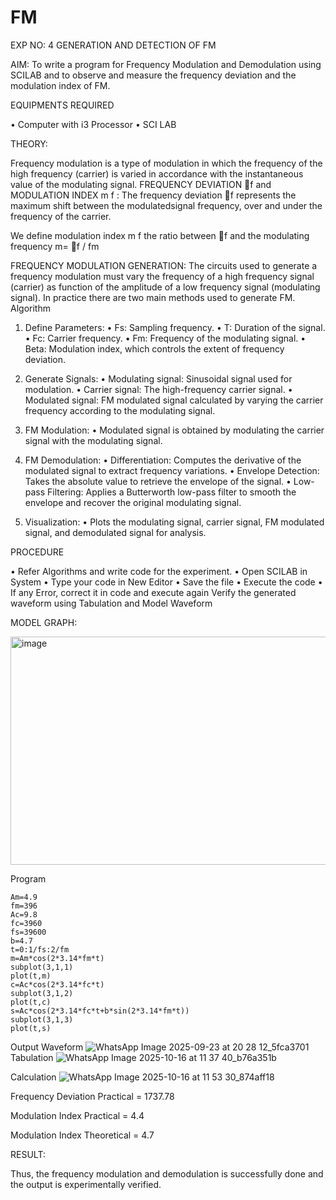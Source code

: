 # FM

EXP NO: 4	GENERATION AND DETECTION OF FM


AIM:
To write a program for Frequency Modulation and Demodulation using SCILAB and to observe and measure the frequency deviation and the modulation index of FM.


EQUIPMENTS REQUIRED

•	Computer with i3 Processor
•	SCI LAB

THEORY:

Frequency modulation is a type of modulation in which the frequency of the high frequency (carrier) is varied in accordance with the instantaneous value of the modulating signal.
FREQUENCY DEVIATION f and MODULATION INDEX m f :
The frequency deviation f represents the maximum shift between the  modulatedsignal
frequency, over and under the frequency of the carrier.

We define modulation index m f the ratio between f and the modulating frequency
m= f / fm


FREQUENCY MODULATION GENERATION:
The circuits used to generate a frequency modulation must vary the frequency of a high frequency signal (carrier) as function of the amplitude of a low frequency signal (modulating signal). In practice there are two main methods used to generate FM.
Algorithm
1.	Define Parameters:
•	Fs: Sampling frequency.
•	T: Duration of the signal.
•	Fc: Carrier frequency.
•	Fm: Frequency of the modulating signal.
•	Beta: Modulation index, which controls the extent of frequency deviation.
2.	Generate Signals:
•	Modulating signal: Sinusoidal signal used for modulation.
•	Carrier signal: The high-frequency carrier signal.
•	Modulated signal: FM modulated signal calculated by varying the carrier frequency according to the modulating signal.
3.	FM Modulation:
•	Modulated signal is obtained by modulating the carrier signal with the modulating signal.
 
4.	FM Demodulation:
•	Differentiation: Computes the derivative of the modulated signal to extract frequency variations.
•	Envelope Detection: Takes the absolute value to retrieve the envelope of the signal.
•	Low-pass Filtering: Applies a Butterworth low-pass filter to smooth the envelope and recover the original modulating signal.
5.	Visualization:
•	Plots the modulating signal, carrier signal, FM modulated signal, and demodulated signal for analysis.



PROCEDURE


•	Refer Algorithms and write code for the experiment.
•	Open SCILAB in System
•	Type your code in New Editor
•	Save the file
•	Execute the code
•	If any Error, correct it in code and execute again
Verify the generated waveform using Tabulation and Model Waveform

MODEL GRAPH:

<img width="512" height="365" alt="image" src="https://github.com/user-attachments/assets/acd787bd-5281-4f1b-802f-1aa39fac9189" />


Program
~~~
Am=4.9
fm=396
Ac=9.8
fc=3960
fs=39600
b=4.7
t=0:1/fs:2/fm
m=Am*cos(2*3.14*fm*t)
subplot(3,1,1)
plot(t,m)
c=Ac*cos(2*3.14*fc*t)
subplot(3,1,2)
plot(t,c)
s=Ac*cos(2*3.14*fc*t+b*sin(2*3.14*fm*t))
subplot(3,1,3)
plot(t,s)
~~~
Output Waveform
![WhatsApp Image 2025-09-23 at 20 28 12_5fca3701](https://github.com/user-attachments/assets/6f43ce68-907d-4edb-8419-ee0901b4d84b)
Tabulation
![WhatsApp Image 2025-10-16 at 11 37 40_b76a351b](https://github.com/user-attachments/assets/a99faed1-a7aa-4c11-a233-3b9bb7225db1)

Calculation
![WhatsApp Image 2025-10-16 at 11 53 30_874aff18](https://github.com/user-attachments/assets/25c4cdf6-1faa-4ef3-a284-e8dd51547d32)


Frequency Deviation Practical = 1737.78

Modulation Index Practical	= 4.4

Modulation Index Theoretical	= 4.7



RESULT:

Thus, the frequency modulation and demodulation is successfully done and the output is experimentally verified.
